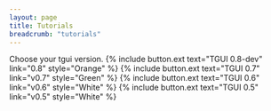 ```yaml
---
layout: page
title: Tutorials
breadcrumb: "tutorials"
---
```

Choose your tgui version.
{% include button.ext text="TGUI 0.8-dev" link="0.8" style="Orange" %}
{% include button.ext text="TGUI 0.7" link="v0.7" style="Green" %}
{% include button.ext text="TGUI 0.6" link="v0.6" style="White" %}
{% include button.ext text="TGUI 0.5" link="v0.5" style="White" %}
